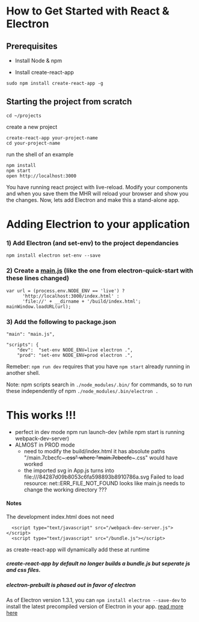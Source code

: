 
# How to Get Started with React & Electron

## Prerequisites

- Install Node & npm

- Install create-react-app
```
sudo npm install create-react-app -g
```

## Starting the project from scratch

```
cd ~/projects
```

create a new project
```
create-react-app your-project-name
cd your-project-name
```

run the shell of an example
```
npm install
npm start
open http://localhost:3000
```

You have running react project with live-reload.  Modify your components and when you save them the MHR will reload your browser and show you the changes.
Now, lets add Electron and make this a stand-alone app.

# Adding Electrion to your application

### 1) Add Electron (and set-env) to the project dependancies
```
npm install electron set-env --save
```

### 2) Create a [main.js](main.js) (like the one from electron-quick-start with these lines changed)
```
var url = (process.env.NODE_ENV == 'live') ?
      'http://localhost:3000/index.html' :
      'file://' + __dirname + '/build/index.html';
mainWindow.loadURL(url);
```

### 3) Add the following to package.json

```
"main": "main.js",

"scripts": {
    "dev":  "set-env NODE_ENV=live electron .",
    "prod": "set-env NODE_ENV=prod electron .",    
```

Remeber: `npm run dev` requires that you have `npm start` already running in
another shell.


Note: npm scripts search in ```./node_modules/.bin/``` for commands, so to run these independently of npm  ```./node_modules/.bin/electron .```



# This works !!!
- perfect in dev mode
    npm run launch-dev (while npm start is running webpack-dev-server)
- ALMOST in PROD mode
    - need to modify the build/index.html
         it has absolute paths "/main.7cbecfc~~~.css"
         where  "main.7cbecfc~~~.css" would have worked
    - the imported svg in App.js turns into
    file:///84287d09b8053c6fa598893b8910786a.svg Failed to load resource: net::ERR_FILE_NOT_FOUND
    looks like main.js needs to change the working directory ???

#### Notes

The development index.html does not need
```
  <script type="text/javascript" src="/webpack-dev-server.js"></script>
  <script type="text/javascript" src="/bundle.js"></script>
```
as create-react-app will dynamically add these at runtime


##### create-react-app by default no longer builds a bundle.js but seperate js and css files.

##### electron-prebuilt is phased out in favor of electron
As of Electron version 1.3.1, you can `npm install electron --save-dev` to install the latest precompiled version of Electron in your app. [read more here](http://electron.atom.io/blog/2016/08/16/npm-install-electron)
